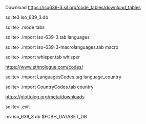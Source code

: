 
Download
https://iso639-3.sil.org/code_tables/download_tables

sqlite3 iso_639_3.db

sqlite> .mode tabs

sqlite> .import iso-639-3.tab languages

sqlite> .import iso-639-3-macrolanguages.tab macro

sqlite> .import whisper.tab whisper

https://www.ethnologue.com/codes/

sqlite> .import LanguagesCodes.tag language_country

sqlite> .import CountryCodes.tab country

https://glottolog.org/meta/downloads



sqlite> .exit

mv iso_639_3.db $FCBH_DATASET_DB